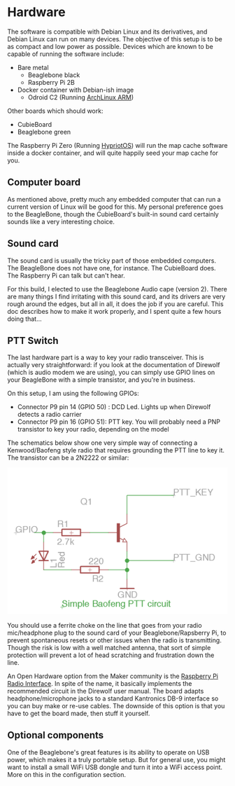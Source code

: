 # Hardware

The software is compatible with Debian Linux and its derivatives, and Debian Linux 
can run on many devices. The objective of this setup is to be as compact and low power as possible. 
Devices which are known to be capable of running the software include: 

- Bare metal
    - Beaglebone black
    - Raspberry Pi 2B 
- Docker container with Debian-ish image
    - Odroid C2 (Running [ArchLinux ARM](https://archlinuxarm.org/))

Other boards which should work:

- CubieBoard
- Beaglebone green

The Raspberry Pi Zero (Running [HypriotOS](https://blog.hypriot.com/downloads/)) will run the map 
cache software inside a docker container, and will quite happily seed your map cache
for you. 

## Computer board

As mentioned above, pretty much any embedded computer that can run a current version of Linux will 
be good for this. My personal preference goes to the BeagleBone, though the CubieBoard's 
built-in sound card certainly sounds like a very interesting choice.

## Sound card

The sound card is usually the tricky part of those embedded computers. The BeagleBone does not have one, 
for instance. The CubieBoard does. The Raspberry Pi can talk but can't hear.

For this build, I elected to use the Beaglebone Audio cape (version 2). There are many things I find irritating with this sound card, and its drivers are very rough around the edges, but all in all, it does the job if you are careful. This doc describes how to make it work properly, and I spent quite a few hours doing that...

## PTT Switch

The last hardware part is a way to key your radio transceiver. This is actually very straightforward: if you look at the documentation of Direwolf (which is audio modem we are using), you can simply use GPIO lines on your BeagleBone with a simple transistor, and you're in business.

On this setup, I am using the following GPIOs:

- Connector P9 pin 14 (GPIO 50) : DCD Led. Lights up when Direwolf detects a radio carrier
- Connector P9 pin 16 (GPIO 51): PTT key. You will probably need a PNP transistor to key your radio, depending on the model

The schematics below show one very simple way of connecting a Kenwood/Baofeng style radio that requires grounding the PTT line to key it. The transistor can be a 2N2222 or similar:

![Baofeng PTT](img/baofeng_ptt.png)

You should use a ferrite choke on the line that goes from your radio mic/headphone plug to the sound card of your Beaglebone/Rapsberry Pi, to prevent spontaneous resets or other issues when the radio is transmitting. Though the risk is low with a well matched antenna, that sort of simple protection will prevent a lot of head scratching and frustration down the line.

An Open Hardware option from the Maker community is the 
[Raspberry Pi Radio Interface](https://github.com/jaymzx/RPi-WD-Packet-Interface). 
In spite of the name, it basically implements the recommended circuit in the Direwolf 
user manual. The board adapts headphone/microphone jacks to a standard Kantronics
DB-9 interface so you can buy make or re-use cables. The downside of this option is that you have to 
get the board made, then stuff it yourself.

## Optional components

One of the Beaglebone's great features is its ability to operate on USB power, which makes it a truly portable setup. But for general use, you might want to install a small WiFi USB dongle and turn it into a WiFi access point. More on this in the configuration section.
